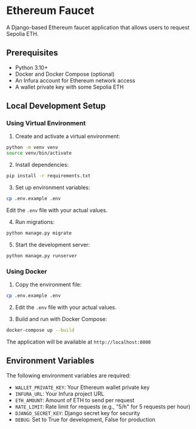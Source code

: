 # Ethereum Faucet

A Django-based Ethereum faucet application that allows users to request Sepolia ETH.

## Prerequisites

- Python 3.10+
- Docker and Docker Compose (optional)
- An Infura account for Ethereum network access
- A wallet private key with some Sepolia ETH

## Local Development Setup

### Using Virtual Environment

1. Create and activate a virtual environment:

```bash
python -m venv venv
source venv/bin/activate
```

2. Install dependencies:

```bash
pip install -r requirements.txt
```

3. Set up environment variables:

```bash
cp .env.example .env
```

Edit the `.env` file with your actual values.

4. Run migrations:

```bash
python manage.py migrate
```

5. Start the development server:

```bash
python manage.py runserver
```

### Using Docker

1. Copy the environment file:

```bash
cp .env.example .env
```

2. Edit the `.env` file with your actual values.

3. Build and run with Docker Compose:

```bash
docker-compose up --build
```

The application will be available at `http://localhost:8000`

## Environment Variables

The following environment variables are required:

- `WALLET_PRIVATE_KEY`: Your Ethereum wallet private key
- `INFURA_URL`: Your Infura project URL
- `ETH_AMOUNT`: Amount of ETH to send per request
- `RATE_LIMIT`: Rate limit for requests (e.g., "5/h" for 5 requests per hour)
- `DJANGO_SECRET_KEY`: Django secret key for security
- `DEBUG`: Set to True for development, False for production
